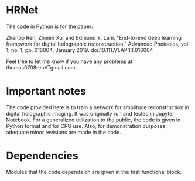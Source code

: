 # HRNet

The code in Python is for the paper:

Zhenbo Ren, Zhimin Xu, and Edmund Y. Lam, “End-to-end deep learning framework for digital holographic reconstruction,” Advanced Photonics, vol. 1, no. 1, pp. 016004, January 2019. doi:10.1117/1.AP.1.1.016004

Feel free to let me know if you have any problems at thomas0708renATgmail.com.

# Important notes
The code provided here is to train a network for amplitude reconstruction in digital holographic imaging. It was originally run and tested in Jupyter Notebook. For a generalized utilization to the public, the code is given in Python format and for CPU use. Also, for demonstration purposes, adequate minor revisions are made in the code.

# Dependencies
Modules that the code depends on are given in the first functional block.
